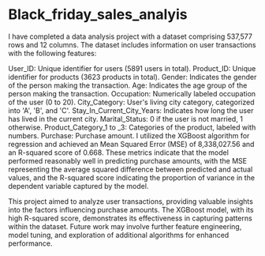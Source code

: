 # Black_friday_sales_analyis

I have  completed a data analysis project with a dataset comprising 537,577 rows and 12 columns. The dataset includes information on user transactions with the following features:

User_ID: Unique identifier for users (5891 users in total).
Product_ID: Unique identifier for products (3623 products in total).
Gender: Indicates the gender of the person making the transaction.
Age: Indicates the age group of the person making the transaction.
Occupation: Numerically labeled occupation of the user (0 to 20).
City_Category: User's living city category, categorized into 'A', 'B', and 'C'.
Stay_In_Current_City_Years: Indicates how long the user has lived in the current city.
Marital_Status: 0 if the user is not married, 1 otherwise.
Product_Category_1 to _3: Categories of the product, labeled with numbers.
Purchase: Purchase amount.
I utilized the XGBoost algorithm for regression and achieved an Mean Squared Error (MSE) of 8,338,027.56 and an R-squared score of 0.668. These metrics indicate that the model performed reasonably well in predicting purchase amounts, with the MSE representing the average squared difference between predicted and actual values, and the R-squared score indicating the proportion of variance in the dependent variable captured by the model.

This project aimed to analyze user transactions, providing valuable insights into the factors influencing purchase amounts. The XGBoost model, with its high R-squared score, demonstrates its effectiveness in capturing patterns within the dataset. Future work may involve further feature engineering, model tuning, and exploration of additional algorithms for enhanced performance.

